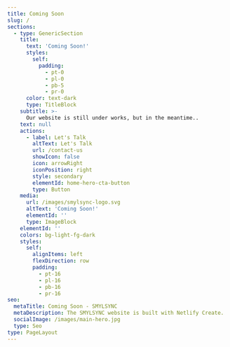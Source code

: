 ```yaml
---
title: Coming Soon
slug: /
sections:
  - type: GenericSection
    title:
      text: 'Coming Soon!'
      styles:
        self:
          padding:
            - pt-0
            - pl-0
            - pb-5
            - pr-0
      color: text-dark
      type: TitleBlock
    subtitle: >-
      Our website is still under works, but in the meantime..
    text: null
    actions:
      - label: Let's Talk
        altText: Let's Talk
        url: /contact-us
        showIcon: false
        icon: arrowRight
        iconPosition: right
        style: secondary
        elementId: home-hero-cta-button
        type: Button
    media:
      url: /images/smylsync-logo.svg
      altText: 'Coming Soon!'
      elementId: ''
      type: ImageBlock
    elementId: ''
    colors: bg-light-fg-dark
    styles:
      self:
        alignItems: left
        flexDirection: row
        padding:
          - pt-16
          - pl-16
          - pb-16
          - pr-16
seo:
  metaTitle: Coming Soon - SMYLSYNC
  metaDescription: The SMYLSYNC website is built with Netlify Create.
  socialImage: /images/main-hero.jpg
  type: Seo
type: PageLayout
---
```

